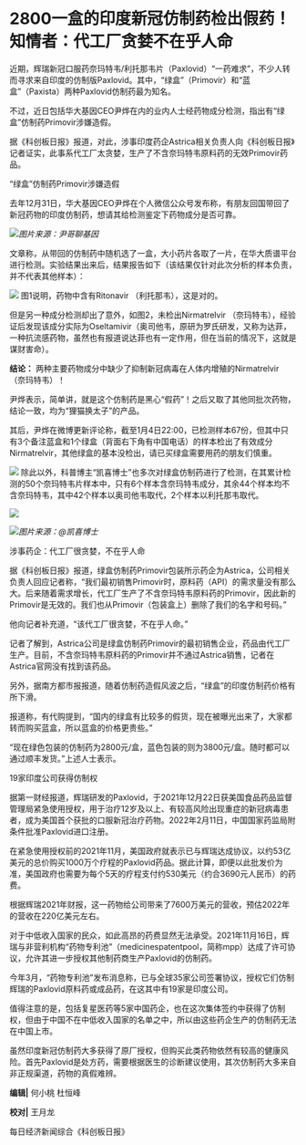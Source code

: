 # 2800一盒的印度新冠仿制药检出假药！知情者：代工厂贪婪不在乎人命

近期，辉瑞新冠口服药奈玛特韦/利托那韦片（Paxlovid）“一药难求”，不少人转而寻求来自印度的仿制版Paxlovid。其中，“绿盒”（Primovir）和“蓝盒”（Paxista）两种Paxlovid仿制药最为知名。

不过，近日包括华大基因CEO尹烨在内的业内人士经药物成分检测，指出有“绿盒”仿制药Primovir涉嫌造假。

据《科创板日报》报道，对此，涉事印度药企Astrica相关负责人向《科创板日报》记者证实，此事系代工厂太贪婪，生产了不含奈玛特韦原料药的无效Primovir药品。

“绿盒”仿制药Primovir涉嫌造假

去年12月31日，华大基因CEO尹烨在个人微信公众号发布称，有朋友回国带回了新冠药物的印度仿制药，想请其给检测鉴定下药物成分是否可靠。

![](https://inews.gtimg.com/newsapp_bt/0/15595336005/1000)_图片来源：尹哥聊基因_

文章称，从带回的仿制药中随机选了一盒，大小药片各取了一片，在华大质谱平台进行检测。实验结果出来后，结果报告如下（该结果仅针对此次分析的样本负责，并不代表其他样本）：

![](https://inews.gtimg.com/newsapp_bt/0/15595336876/1000)
图1说明，药物中含有Ritonavir （利托那韦），这是对的。

但是另一种成分检测却出了意外，如图2，未检出Nirmatrelvir
（奈玛特韦），经验证后发现该成分实际为Oseltamivir（奥司他韦，原研为罗氏研发，又称为达菲，一种抗流感药物，虽然也有报道说达菲也有一定作用，但在当前的情况下，这就是谋财害命）。

**结论：** 两种主要药物成分中缺少了抑制新冠病毒在人体内增殖的Nirmatrelvir （奈玛特韦）！

尹烨表示，简单讲，就是这个仿制药是黑心“假药”！之后又取了其他同批次药物，结论一致，均为“狸猫换太子”的产品。

其后，尹烨在微博更新评论称，截至1月4日22:00，已检测样本67份，但其中只有3个备注蓝盒和1个绿盒（背面右下角有中国电话）的样本检出了有效成分Nirmatrelvir，其他绿盒的基本没检出，请已买绿盒需要用药的朋友们慎重。

![](https://inews.gtimg.com/newsapp_bt/0/15595336888/1000)
除此以外，科普博主“凯喜博士”也多次对绿盒仿制药进行了检测，在其累计检测的50个奈玛特韦片样本中，只有6个样本含奈玛特韦成分，其余44个样本均不含奈玛特韦，其中42个样本以奥司他韦取代，2个样本以利托那韦取代。

![](https://inews.gtimg.com/newsapp_bt/0/15595336891/1000)

![](https://inews.gtimg.com/newsapp_bt/0/15595336393/1000)_图片来源：@凯喜博士_

涉事药企：代工厂很贪婪，不在乎人命

据《科创板日报》报道，绿盒仿制药Primovir包装所示药企为Astrica，公司相关负责人回应记者称，“我们最初销售Primovir时，原料药（API）的需求量没有那么大。后来随着需求增长，代工厂生产了不含奈玛特韦原料药的Primovir，因此新的Primovir是无效的。我们也从Primovir（包装盒上）删除了我们的名字和号码。”

他向记者补充道，“该代工厂很贪婪，不在乎人命。”

记者了解到，Astrica公司是绿盒仿制药Primovir的最初销售企业，药品由代工厂生产。目前，不含奈玛特韦原料药的Primovir并不通过Astrica销售，记者在Astrica官网没有找到该药品。

另外，据南方都市报报道，随着仿制药造假风波之后，“绿盒”的印度仿制药价格有所下滑。

报道称，有代购提到，“国内的绿盒有比较多的假货，现在被曝光出来了，大家都转而购买蓝盒，所以蓝盒的价格更贵些。”

“现在绿色包装的仿制药为2800元/盒，蓝色包装的则为3800元/盒。随时都可以通过顺丰发货。”上述人士表示。

19家印度公司获得仿制权

据第一财经报道，辉瑞研发的Paxlovid，于2021年12月22日获美国食品药品监督管理局紧急使用授权，用于治疗12岁及以上、有较高风险出现重症的新冠病毒患者，成为美国首个获批的口服新冠治疗药物。2022年2月11日，中国国家药监局附条件批准Paxlovid进口注册。

在紧急使用授权前的2021年11月，美国政府就表示已与辉瑞达成协议，以约53亿美元的总价购买1000万个疗程的Paxlovid药品。据此计算，即便以此批发价为准，美国政府也需要为每个5天的疗程支付约530美元（约合3690元人民币）的药费。

根据辉瑞2021年财报，这一药物给公司带来了7600万美元的营收，预估2022年的营收在220亿美元左右。

对于中低收入国家的民众，如此高昂的药费显然无法承受。2021年11月16日，辉瑞与非营利机构“药物专利池”（medicinespatentpool，简称mpp）达成了许可协议，允许其进一步授权其他制药商生产Paxlovid的仿制药。

今年3月，“药物专利池”发布消息称，已与全球35家公司签署协议，授权它们仿制辉瑞的Paxlovid原料药或成品药，在这其中有19家是印度公司。

值得注意的是，包括复星医药等5家中国药企，也在这次集体签约中获得了仿制权，但由于中国不在中低收入国家的名单之中，所以由这些药企生产的仿制药无法在中国上市。

虽然印度新冠仿制药大多获得了原厂授权，但购买此类药物依然有较高的健康风险。首先Paxlovid是处方药，需要根据医生的诊断建议使用，其次仿制药大多来自非正规渠道，药物的真假难辨。

**编辑|** 何小桃 杜恒峰

**校对|** 王月龙

每日经济新闻综合《科创板日报》

